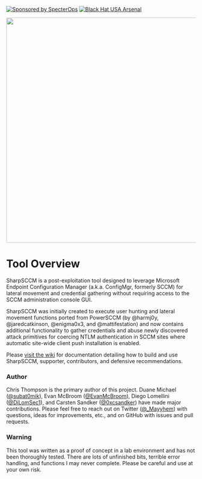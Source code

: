 [![Sponsored by SpecterOps](https://img.shields.io/endpoint?url=https%3A%2F%2Fraw.githubusercontent.com%2Fspecterops%2F.github%2Fmain%2Fconfig%2Fshield.json)](https://github.com/specterops#SharpSCCM)
[![Black Hat USA Arsenal](https://img.shields.io/badge/Black%20Hat%20USA%20Arsenal-2022-brightgreen?style=plastic)](https://www.blackhat.com/us-22/arsenal/schedule/#sharpsccm-27886)

<div align="center"><img src="https://github.com/Mayyhem/SharpSCCM/assets/30671833/fcbd1fc7-28ce-4f5e-ac78-9111fef32cd7" width="600" /></div>

# Tool Overview
SharpSCCM is a post-exploitation tool designed to leverage Microsoft Endpoint Configuration Manager (a.k.a. ConfigMgr, formerly SCCM) for lateral movement and credential gathering without requiring access to the SCCM administration console GUI. 

SharpSCCM was initially created to execute user hunting and lateral movement functions ported from PowerSCCM (by @harmj0y, @jaredcatkinson, @enigma0x3, and @mattifestation) and now contains additional functionality to gather credentials and abuse newly discovered attack primitives for coercing NTLM authentication in SCCM sites where automatic site-wide client push installation is enabled.

Please [visit the wiki](https://github.com/Mayyhem/SharpSCCM/wiki) for documentation detailing how to build and use SharpSCCM, supporter, contributors, and defensive recommendations.

### Author
Chris Thompson is the primary author of this project. Duane Michael ([@subat0mik](https://twitter.com/subat0mik)), Evan McBroom ([@EvanMcBroom](https://twitter.com/mcbroom_evan)), Diego Lomellini ([@DiLomSec1](https://twitter.com/DiLomSec1)), and Carsten Sandker ([@0xcsandker](https://twitter.com/0xcsandker)) have made major contributions. Please feel free to reach out on Twitter ([@_Mayyhem](https://twitter.com/_Mayyhem)) with questions, ideas for improvements, etc., and on GitHub with issues and pull requests.

### Warning
This tool was written as a proof of concept in a lab environment and has not been thoroughly tested. There are lots of unfinished bits, terrible error handling, and functions I may never complete. Please be careful and use at your own risk.

